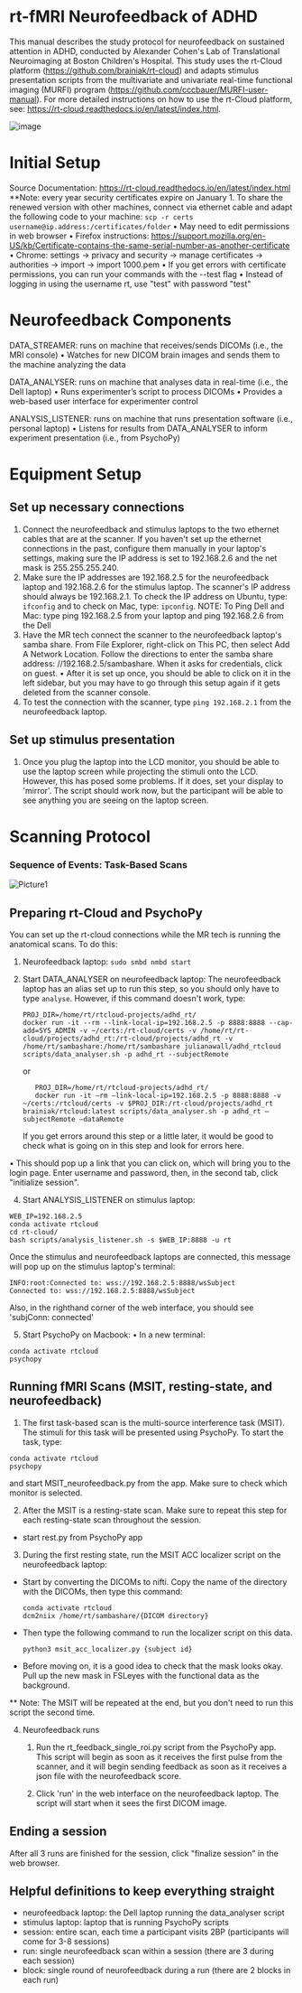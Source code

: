 # rt-fMRI Neurofeedback of ADHD
This manual describes the study protocol for neurofeedback on sustained attention in ADHD, conducted by Alexander Cohen's Lab of Translational Neuroimaging at Boston Children's Hospital. This study uses the rt-Cloud platform (https://github.com/brainiak/rt-cloud) and adapts stimulus presentation scripts from the multivariate and univariate real-time functional imaging (MURFI) program (https://github.com/cccbauer/MURFI-user-manual). For more detailed instructions on how to use the rt-Cloud platform, see: https://rt-cloud.readthedocs.io/en/latest/index.html. 

 ![image](https://github.com/bchcohenlab/rt-fMRI_Neurofeedback_of_ADHD/assets/88854051/9b52c9eb-fd11-426f-ae58-616507b126d1)

# Initial Setup

Source Documentation: https://rt-cloud.readthedocs.io/en/latest/index.html
**Note: every year security certificates expire on January 1. To share the renewed version with other machines, connect via ethernet cable and adapt the following code to your machine: ``` scp -r certs username@ip.address:/certificates/folder ```
  •	 May need to edit permissions in web browser
    • Firefox instructions: https://support.mozilla.org/en-US/kb/Certificate-contains-the-same-serial-number-as-another-certificate
    • Chrome: settings → privacy and security → manage certificates → authorities → import → import 1000.pem
    •	If you get errors with certificate permissions, you can run your commands with the --test flag
        • Instead of logging in using the username rt, use "test" with password "test"

 # Neurofeedback Components

DATA_STREAMER: runs on machine that receives/sends DICOMs  (i.e., the MRI console)
•	Watches for new DICOM brain images and sends them to the machine analyzing the data

DATA_ANALYSER: runs on machine that analyses data in real-time (i.e., the Dell laptop)
•	Runs experimenter’s script to process DICOMs
•	Provides a web-based user interface for experimenter control

ANALYSIS_LISTENER: runs on machine that runs presentation software (i.e., personal laptop)
•	Listens for results from DATA_ANALYSER to inform experiment presentation (i.e., from PsychoPy)

# Equipment Setup
## Set up necessary connections
1) Connect the neurofeedback and stimulus laptops to the two ethernet cables that are at the scanner. If you haven't set up the ethernet connections in the past, configure them manually in your laptop's settings, making sure the IP address is set to 192.168.2.6 and the net mask is 255.255.255.240.
2) Make sure the IP addresses are 192.168.2.5 for the neurofeedback laptop and 192.168.2.6 for the stimulus laptop. The scanner's IP address should always be 192.168.2.1. To check the IP address on Ubuntu, type: ```ifconfig``` and to check on Mac, type: ```ipconfig```.
 NOTE: To Ping Dell and Mac: type ping 192.168.2.5 from your laptop and ping 192.168.2.6 from the Dell 
4) Have the MR tech connect the scanner to the neurofeedback laptop's samba share. From File Explorer, right-click on This PC, then select Add A Network Location. Follow the directions to enter the samba share address: //192.168.2.5/sambashare. When it asks for credentials, click on guest.
• After it is set up once, you should be able to click on it in the left sidebar, but you may have to go through this setup again if it gets deleted from the scanner console.
5) To test the connection with the scanner, type ```ping 192.168.2.1``` from the neurofeedback laptop.

## Set up stimulus presentation
1) Once you plug the laptop into the LCD monitor, you should be able to use the laptop screen while projecting the stimuli onto the LCD. However, this has posed some problems. If it does, set your display to 'mirror'. The script should work now, but the participant will be able to see anything you are seeing on the laptop screen.

# Scanning Protocol
### Sequence of Events: Task-Based Scans
![Picture1](https://github.com/bchcohenlab/rt-fMRI_Neurofeedback_of_ADHD/assets/88854051/2569af92-8cf1-4a7e-9022-3bb343de786e)

## Preparing rt-Cloud and PsychoPy 

You can set up the rt-cloud connections while the MR tech is running the anatomical scans. To do this:
1) Neurofeedback laptop: ``` sudo smbd nmbd start ```

2) Start DATA_ANALYSER on neurofeedback laptop:
The neurofeedback laptop has an alias set up to run this step, so you should only have to type ```analyse```. However, if this command doesn't work, type:
   ``` 
   PROJ_DIR=/home/rt/rtcloud-projects/adhd_rt/
   docker run -it --rm --link-local-ip=192.168.2.5 -p 8888:8888 --cap-add=SYS_ADMIN -v ~/certs:/rt-cloud/certs -v /home/rt/rt-cloud/projects/adhd_rt:/rt-cloud/projects/adhd_rt -v /home/rt/sambashare:/home/rt/sambashare julianawall/adhd_rtcloud scripts/data_analyser.sh -p adhd_rt --subjectRemote
   ```
   or
   ```
      PROJ_DIR=/home/rt/rtcloud-projects/adhd_rt/
      docker run -it –rm –link-local-ip=192.168.2.5 -p 8888:8888 -v ~/certs:/rtcloud/certs -v $PROJ_DIR:/rt-cloud/projects/adhd_rt brainiak/rtcloud:latest scripts/data_analyser.sh -p adhd_rt –subjectRemote –dataRemote
   ```
   If you get errors around this step or a little later, it would be good to check what is going on in this step and look for errors here.

• This should pop up a link that you can click on, which will bring you to the login page. Enter username and password, then, in the second tab, click "initialize session". 

4) Start ANALYSIS_LISTENER on stimulus laptop:
  ```
  WEB_IP=192.168.2.5
  conda activate rtcloud
  cd rt-cloud/
  bash scripts/analysis_listener.sh -s $WEB_IP:8888 -u rt
  ```
Once the stimulus and neurofeedback laptops are connected, this message will pop up on the stimulus laptop's terminal:
```
INFO:root:Connected to: wss://192.168.2.5:8888/wsSubject
Connected to: wss://192.168.2.5:8888/wsSubject
```
Also, in the righthand corner of the web interface, you should see 'subjConn: connected'

5) Start PsychoPy on Macbook:
• In a new terminal:
  ```
  conda activate rtcloud
  psychopy
  ```

## Running fMRI Scans (MSIT, resting-state, and neurofeedback)
1) The first task-based scan is the multi-source interference task (MSIT). The stimuli for this task will be presented using PsychoPy.
To start the task, type:
``` 
conda activate rtcloud
psychopy 
```
and start MSIT_neurofeedback.py from the app. Make sure to check which monitor is selected. 

2) After the MSIT is a resting-state scan. Make sure to repeat this step for each resting-state scan throughout the session. 
 - start rest.py from PsychoPy app

3) During the first resting state, run the MSIT ACC localizer script on the neurofeedback laptop:
 - Start by converting the DICOMs to nifti. Copy the name of the directory with the DICOMs, then type this command:
   ```
   conda activate rtcloud
   dcm2niix /home/rt/sambashare/{DICOM directory}
   ```
 - Then type the following command to run the localizer script on this data.   
   ```
   python3 msit_acc_localizer.py {subject id}
   ```
 - Before moving on, it is a good idea to check that the mask looks okay. Pull up the new mask in FSLeyes with the functional data as the background.
   
** Note: The MSIT will be repeated at the end, but you don't need to run this script the second time. 

4) Neurofeedback runs
   1) Run the rt_feedback_single_roi.py script from the PsychoPy app. This script will begin as soon as it receives the first pulse from the scanner, and it will begin sending feedback as soon as it   receives a json file with the neurofeedback score. 

   2) Click 'run' in the web interface on the neurofeedback laptop. The script will start when it sees the first DICOM image.

## Ending a session
After all 3 runs are finished for the session, click "finalize session" in the web browser.

## Helpful definitions to keep everything straight
- neurofeedback laptop: the Dell laptop running the data_analyser script
- stimulus laptop: laptop that is running  PsychoPy scripts
- session: entire scan, each time a participant visits 2BP (participants will come for 3-8 sessions)
- run: single neurofeedback scan within a session (there are 3 during each session)
- block: single round of neurofeedback during a run (there are 2 blocks in each run)

